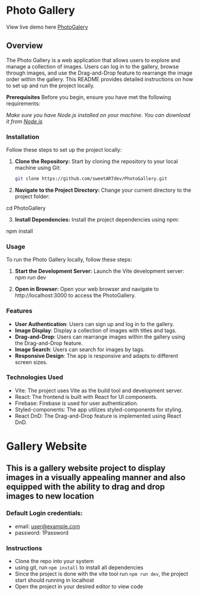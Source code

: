 # Photo Gallery
View live demo here [PhotoGalery](https://anuphotogallery.netlify.app/)
## Overview
The Photo Gallery is a web application that allows users to explore and manage a collection of images. Users can log in to the gallery, browse through images, and use the Drag-and-Drop feature to rearrange the image order within the gallery. This README provides detailed instructions on how to set up and run the project locally.

**Prerequisites**
Before you begin, ensure you have met the following requirements:

*Make sure you have Node.js installed on your machine. You can download it from [Node.js](nodejs.org.)*

### Installation
Follow these steps to set up the project locally:

1. **Clone the Repository:** Start by cloning the repository to your local machine using Git:

    ```bash
    git clone https://github.com/sweetARTdev/PhotoGallery.git

2. **Navigate to the Project Directory:** Change your current directory to the project folder:

cd PhotoGallery

3. **Install Dependencies:** Install the project dependencies using npm:

npm install

### Usage
To run the Photo Gallery locally, follow these steps:

1. **Start the Development Server:** Launch the Vite development server:
npm run dev

2. **Open in Browser:** Open your web browser and navigate to http://localhost:3000 to access the PhotoGallery.

### Features
- **User Authentication**: Users can sign up and log in to the gallery.
- **Image Display**: Display a collection of images with titles and tags.
- **Drag-and-Drop**: Users can rearrange images within the gallery using the Drag-and-Drop feature.
- **Image Search**: Users can search for images by tags.
- **Responsive Design**: The app is responsive and adapts to different screen sizes.

### Technologies Used
- Vite: The project uses Vite as the build tool and development server.
- React: The frontend is built with React for UI components.
- Firebase: Firebase is used for user authentication.
- Styled-components: The app utilizes styled-components for styling.
- React DnD: The Drag-and-Drop feature is implemented using React DnD.






# Gallery Website
## This is a gallery website project to display images in a visually appealing manner and also equipped with the ability to drag and drop images to new location
### Default Login credentials:
* email: user@example.com
* password: 1Password
### Instructions
* Clone the repo into your system
* using git, run `npm install` to install all dependencies
* Since the project is done with the vite tool run `npm run dev`, the project start should running in localhost
* Open the project in your desired editor to view code
